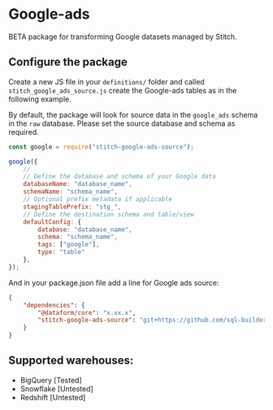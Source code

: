 # Google-ads

BETA package for transforming Google datasets managed by Stitch.


## Configure the package

Create a new JS file in your `definitions/` folder and called `stitch_google_ads_source.js` create the Google-ads tables as in the following example.

By default, the package will look for source data in the `google_ads` schema in the `raw` database. Please set the source database and schema as required.

```js
const google = require("stitch-google-ads-source");

google({
    //
    // Define the database and schema of your Google data
    databaseName: "database_name",
    schemaName: "schema_name",
    // Optional prefix metadata if applicable
    stagingTablePrefix: "stg_",
    // Define the destination schema and table/view
    defaultConfig: {
        database: "database_name",
        schema: "schema_name",
        tags: ["google"],
        type: "table"
    },
});

```

And in your package.json file add a line for Google ads source:
```json
{
    "dependencies": {
        "@dataform/core": "x.xx.x",
        "stitch-google-ads-source": "git+https://github.com/sql-builder/stitch-google-ads-source.git"
    }
}
```

## Supported warehouses:
 - BigQuery [Tested]
 - Snowflake [Untested]
 - Redshift [Untested]

